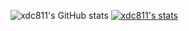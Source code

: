 ![xdc811's GitHub stats](https://github-readme-stats.vercel.app/api?username=xdc811&show_icons=true)
[![xdc811's stats](https://github-readme-stats.vercel.app/api/wakatime?username=xdc811)](https://github.com/anuraghazra/github-readme-stats)
